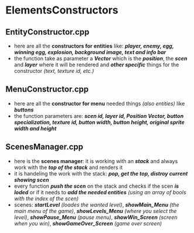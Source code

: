 # ElementsConstructors
## EntityConstructor.cpp
- here are all the **constructors for entities** like: ***player, enemy, egg, winning egg, explosion, background image, text and info bar***
- the function take as parameter a ***Vector*** which is the ***position***, the ***scen*** and ***layer*** where it will be rendered and ***other specific*** things for the constructor _(text, texture id, etc.)_
## MenuConstructor.cpp
- here are all the **constructor for menu** needed things _(also entities)_ like ***buttons***
- the function parameters are: ***scen id, layer id, Position Vector, button specialization, texture id, button width, button height, original sprite width and height***
## ScenesManager.cpp
- here is the **scenes manager**: it is working with an ***stack*** and always work with the ***top of the stack*** and renders it
- it is handeling the work with the stack: ***pop, get the top, distroy current showing scen***
- every function ***push the scen*** on the stack and checks if the scen ***is loded*** or if it needs to ***add the needed entities*** _(using an array of bools with the index of the scen)_
- scenes: ***startLevel*** _(loades the wanted level)_, ***showMain_Menu*** _(the main menu of the game)_, ***showLevels_Menu*** _(where you select the level)_, ***showPause_Menu*** _(pause menu)_, ***showWin_Screen*** _(screen when you win)_, ***showGameOver_Screen*** _(game over screen)_
